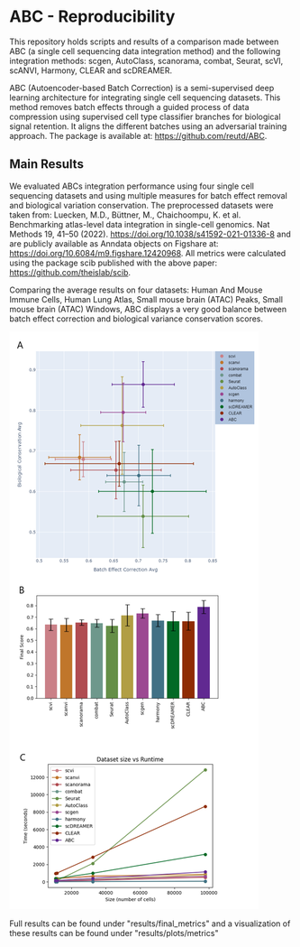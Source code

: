 # ABC - Reproducibility

This repository holds scripts and results of a comparison made between ABC (a single cell sequencing 
data integration method) and the following integration methods: scgen, AutoClass, scanorama, combat,
Seurat, scVI, scANVI, Harmony, CLEAR and scDREAMER. 

ABC (Autoencoder-based Batch Correction) is a semi-supervised deep learning architecture for integrating
single cell sequencing datasets. This method removes batch effects through a guided process of data compression
using supervised cell type classifier branches for biological signal retention. It aligns the different batches
using an adversarial training approach.
The package is available at: https://github.com/reutd/ABC.


## Main Results
We evaluated ABCs integration performance using four single cell sequencing datasets and using multiple 
measures for batch effect removal and biological variation conservation. The preprocessed datasets were
taken from: Luecken, M.D., Büttner, M., Chaichoompu, K. et al. Benchmarking atlas-level data integration 
in single-cell genomics. Nat Methods 19, 41–50 (2022). https://doi.org/10.1038/s41592-021-01336-8
and are publicly available as Anndata objects on Figshare at: https://doi.org/10.6084/m9.figshare.12420968.
All metrics were calculated using the package scib published with the above paper: 
https://github.com/theislab/scib.


Comparing the average results on four datasets: Human And Mouse Immune Cells, Human Lung Atlas,
Small mouse brain (ATAC) Peaks, Small mouse brain (ATAC) Windows, ABC displays a very good
balance between batch effect correction and biological variance conservation scores.

![batch correction VS biological variance conservation](results/plots/metrics/methods_comparison.png)

Full results can be found under "results/final_metrics" and a visualization of these results can be found
under "results/plots/metrics"
